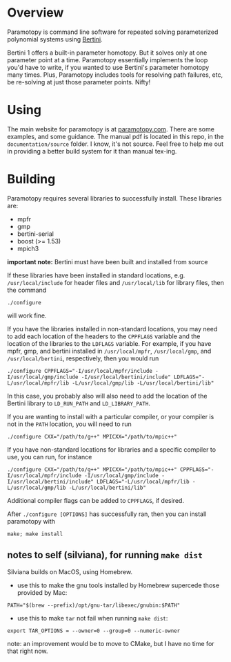 # Overview

Paramotopy is command line software for repeated solving parameterized polynomial systems using [Bertini](https://bertini.nd.edu).

Bertini 1 offers a built-in parameter homotopy.  But it solves only at one parameter point at a time.  Paramotopy essentially implements the loop you'd have to write, if you wanted to use Bertini's parameter homotopy many times.  Plus, Paramotopy includes tools for resolving path failures, etc, be re-solving at just those parameter points.  Nifty!

# Using

The main website for paramotopy is at [paramotopy.com](https://paramotopy.com).  There are some examples, and some guidance.  The manual pdf is located in this repo, in the `documentation/source` folder.  I know, it's not source.  Feel free to help me out in providing a better build system for it than manual tex-ing.

# Building

Paramotopy requires several libraries to successfully install.  These libraries are:

* mpfr
* gmp
* bertini-serial
* boost (>= 1.53)
* mpich3

**important note:** Bertini must have been built and installed from source

If these libraries have been installed in standard locations, e.g. `/usr/local/include` for header files and `/usr/local/lib` for library files, then the command

    ./configure

will work fine.

If you have the libraries installed in non-standard locations, you may need to add each location of the headers to the `CPPFLAGS` variable and the location of the libraries to the `LDFLAGS` variable.  For example, if you have mpfr, gmp, and bertini installed in `/usr/local/mpfr`, `/usr/local/gmp`, and `/usr/local/bertini`, respectively, then you would run


    ./configure CPPFLAGS="-I/usr/local/mpfr/include -I/usr/local/gmp/include -I/usr/local/bertini/include" LDFLAGS="-L/usr/local/mpfr/lib -L/usr/local/gmp/lib -L/usr/local/bertini/lib"

In this case, you probably also will also need to add the location of the Bertini library to `LD_RUN_PATH` and `LD_LIBRARY_PATH`.

If you are wanting to install with a particular compiler, or your compiler is not in the `PATH` location, you will need to run

    ./configure CXX="/path/to/g++" MPICXX="/path/to/mpic++"


If you have non-standard locations for libraries and a specific compiler to use, you can run, for instance


    ./configure CXX="/path/to/g++" MPICXX="/path/to/mpic++" CPPFLAGS="-I/usr/local/mpfr/include -I/usr/local/gmp/include -I/usr/local/bertini/include" LDFLAGS="-L/usr/local/mpfr/lib -L/usr/local/gmp/lib -L/usr/local/bertini/lib"


Additional compiler flags can be added to `CPPFLAGS`, if desired.


After `./configure [OPTIONS]` has successfully ran, then you can install paramotopy with

    make; make install

## notes to self (silviana), for running `make dist`

Silviana builds on MacOS, using Homebrew.  

* use this to make the gnu tools installed by Homebrew supercede those provided by Mac:

```
PATH="$(brew --prefix)/opt/gnu-tar/libexec/gnubin:$PATH"
```

* use this to make `tar` not fail when running `make dist`:

```
export TAR_OPTIONS = --owner=0 --group=0 --numeric-owner
```

note: an improvement would be to move to CMake, but I have no time for that right now.
